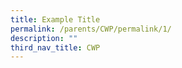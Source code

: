 ```yaml
---
title: Example Title
permalink: /parents/CWP/permalink/1/
description: ""
third_nav_title: CWP
---
```

